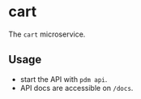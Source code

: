 # cart

The `cart` microservice.

## Usage
- start the API with `pdm api`.
- API docs are accessible on `/docs`.